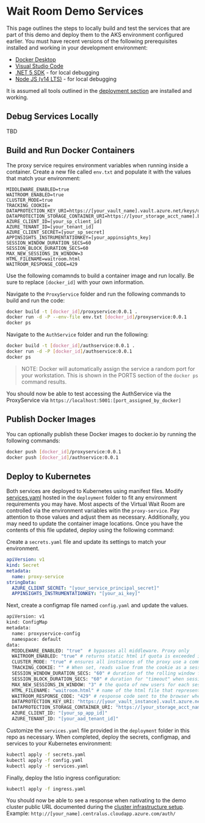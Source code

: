 # Wait Room Demo Services

This page outlines the steps to locally build and test the services that are part of this demo and deploy them to the AKS environment configured earlier. You must have recent versions of the following prerequisites installed and working in your development environment:

* [Docker Desktop](https://www.docker.com/products/docker-desktop)
* [Visual Studio Code](https://code.visualstudio.com/)
* [.NET 5 SDK](https://dotnet.microsoft.com/download/dotnet/5.0) - for local debugging
* [Node JS (v14 LTS)](https://nodejs.org/en/download/) - for local debugging

It is assumed all tools outlined in the [deployment section](../deployment/README.md) are installed and working.

## Debug Services Locally

TBD

## Build and Run Docker Containers

The proxy service requires environment variables when running inside a container. Create a new file called `env.txt` and populate it with the values that match your environment:

```shell
MIDDLEWARE_ENABLED=true
WAITROOM_ENABLED=true
CLUSTER_MODE=true
TRACKING_COOKIE=
DATAPROTECTION_KEY_URI=https://[your_vault_name].vault.azure.net/keys/dataprotection/[your_key_id]
DATAPROTECTION_STORAGE_CONTAINER_URI=https://[your_storage_acct_name].blob.core.windows.net/proxyservice/keys.xml
AZURE_CLIENT_ID=[your_sp_client_id]
AZURE_TENANT_ID=[your_tenant_id]
AZURE_CLIENT_SECRET=[your_sp_secret]
APPINSIGHTS_INSTRUMENTATIONKEY=[your_appinsights_key]
SESSION_WINDOW_DURATION_SECS=60
SESSION_BLOCK_DURATION_SECS=60
MAX_NEW_SESSIONS_IN_WINDOW=3
HTML_FILENAME=waitroom.html
WAITROOM_RESPONSE_CODE=429
```

Use the following comamnds to build a container image and run locally. Be sure to replace `[docker_id]` with your own information.

Navigate to the `ProxyService` folder and run the following commands to build and run the code:

```bash
docker build -t [docker_id]/proxyservice:0.0.1 .
docker run -d -P --env-file env.txt [docker_id]/proxyservice:0.0.1
docker ps
```

Navigate to the `AuthService` folder and run the following:

```bash
docker build -t [docker_id]/authservice:0.0.1 .
docker run -d -P [docker_id]/authservice:0.0.1
docker ps
```

> NOTE: Docker will automatically assign the service a random port for your workstation. This is shown in the PORTS section of the `docker ps` command results.

You should now be able to test accessing the AuthService via the ProxyService via `https://localhost:5001:[port_assigned_by_docker]`

## Publish Docker Images

You can optionally publish these Docker images to docker.io by running the following commands:

```bash
docker push [docker_id]/proxyservice:0.0.1
docker push [docker_id]/authservice:0.0.1
```

## Deploy to Kubernetes

Both services are deployed to Kubernetes using manifest files. Modify [services.yaml](../deployment/services.yaml) hosted in the `deployment` folder to fit any environment requirements you may have. Most aspects of the Virtual Wait Room are controlled via the environment variables witin the `proxy-service`. Pay attention to those values and adjust them as necessary. Additionally, you may need to update the container image locations. Once you have the contents of this file updated, deploy using the following command:

Create a `secrets.yaml` file and update its settings to match your environment.

```yaml
apiVersion: v1
kind: Secret
metadata:
  name: proxy-service
stringData:
  AZURE_CLIENT_SECRET: "[your_service_principal_secret]"
  APPINSIGHTS_INSTRUMENTATIONKEY: "[your_ai_key]"
```

Next, create a configmap file named `config.yaml` and update the values. 

```bash
apiVersion: v1
kind: ConfigMap
metadata:
  name: proxyservice-config
  namespace: default
data:
  MIDDLEWARE_ENABLED: "true"  # bypasses all middleware. Proxy only
  WAITROOM_ENABLED: "true" # returns static html if quota is exceeded if "true". If "false", middleware logs exceeded quota but user experinece is unaffected
  CLUSTER_MODE: "true" # ensures all instsances of the proxy use a common key for cookie encryption to support connection failover across proxy instances
  TRACKING_COOKIE: "" # When set, reads value from the cookie as a session ID and includes it in logs for correlation
  SESSION_WINDOW_DURATION_SECS: "60" # duration of the rolling window for new users
  SESSION_BLOCK_DURATION_SECS: "60" # duration for "timeout" when session window quota is exceeded
  MAX_NEW_SESSIONS_IN_WINDOW: "3" # the quota of new users for each session window. This is per-proxy instance.
  HTML_FILENAME: "waitroom.html" # name of the html file that represents the static page
  WAITROOM_RESPONSE_CODE: "429" # response code sent to the browser when session window quota has been exceeded
  DATAPROTECTION_KEY_URI: "https://[your_vault_instance].vault.azure.net/keys/dataprotection/[your_key_id]"
  DATAPROTECTION_STORAGE_CONTAINER_URI: "https://[your_storage_acct_name].blob.core.windows.net/proxyservice/keys.xml"
  AZURE_CLIENT_ID: "[your_sp_app_id]"
  AZURE_TENANT_ID: "[your_aad_tenant_id]"
```

Customize the `services.yaml` file provided in the `deployment` folder in this repo as necessary. When completed, deploy the secrets, configmap, and services to your Kubernetes environment:

```bash
kubectl apply -f secrets.yaml
kubectl apply -f config.yaml
kubectl apply -f services.yaml
```

Finally, deploy the Istio ingress configuration:

```bash
kubectl apply -f ingress.yaml
```

You should now be able to see a response when nativating to the demo cluster public URL documented during the [cluster infrastructure setup](../deployment/README.md). Example: `http://[your_name].centralus.cloudapp.azure.com/auth/`
